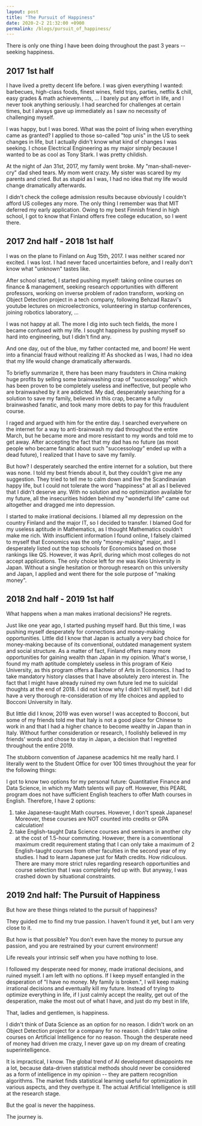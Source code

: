 ```yaml
---
layout: post
title: "The Pursuit of Happiness"
date: 2020-2-2 21:32:00 +0900
permalink: /blogs/pursuit_of_happiness/
---
```

There is only one thing I have been doing throughout the past 3 years -- seeking happiness.

## 2017 1st half

I have lived a pretty decent life before. I was given everything I wanted: barbecues, high-class foods, finest wines, field trips, parties, netflix & chill, easy grades & math achievements, ... I barely put any effort in life, and I never took anything seriously. I had searched for challenges at certain times, but I always gave up immediately as I saw no necessity of challenging myself. 

I was happy, but I was bored. What was the point of living when everything came as granted? I applied to those so-called "top unis" in the US to seek changes in life, but I actually didn't know what kind of changes I was seeking. I chose Electrical Engineering as my major simply because I wanted to be as cool as Tony Stark. I was pretty childish.

At the night of Jan 31st, 2017, my family went broke. My "man-shall-never-cry" dad shed tears. My mom went crazy. My sister was scared by my parents and cried. But as stupid as I was, I had no idea that my life would change dramatically afterwards.

I didn't check the college admission results because obviously I couldn't afford US colleges any more. The only thing I remember was that MIT deferred my early application. Owing to my best Finnish friend in high school, I got to know that Finland offers free college education, so I went there. 

  
## 2017 2nd half - 2018 1st half

I was on the plane to Finland on Aug 15th, 2017. I was neither scared nor excited. I was lost. I had never faced uncertainties before, and I really don't know what "unknown" tastes like. 

After school started, I started pushing myself: taking online courses on finance & management, seeking research opportunities with different professors, working on inverse problem of radon transform, working on Object Detection project in a tech company, following Behzad Razavi's youtube lectures on microelectronics, volunteering in startup conferences, joining robotics laboratory, ...

I was not happy at all. The more I dig into such tech fields, the more I became confused with my life. I sought happiness by pushing myself so hard into engineering, but I didn't find any. 

And one day, out of the blue, my father contacted me, and boom! He went into a financial fraud without realizing it! As shocked as I was, I had no idea that my life would change dramatically afterwards. 

To briefly summarize it, there has been many fraudsters in China making huge profits by selling some brainwashing crap of "successology" which has been proven to be completely useless and ineffective, but people who are brainwashed by it are addicted. My dad, desperately searching for a solution to save my family, believed in this crap, became a fully brainwashed fanatic, and took many more debts to pay for this fraudulent course. 

I raged and argued with him for the entire day. I searched everywhere on the internet for a way to anti-brainwash my dad throughout the entire March, but he became more and more resistant to my words and told me to get away. After accepting the fact that my dad has no future (as most people who became fanatic about such "successology" ended up with a dead future), I realized that I have to save my family. 

But how? I desperately searched the entire internet for a solution, but there was none. I told my best friends about it, but they couldn't give me any suggestion. They tried to tell me to calm down and live the Scandinavian happy life, but I could not tolerate the word "happiness" at all as I believed that I didn't deserve any. With no solution and no optimization available for my future, all the insecurities hidden behind my "wonderful life" came out altogether and dragged me into depression. 

I started to make irrational decisions. I blamed all my depression on the country Finland and the major IT, so I decided to transfer. I blamed God for my useless aptitude in Mathematics, as I thought Mathematics couldn't make me rich. With insufficient information I found online, I falsely claimed to myself that Economics was the only "money-making" major, and I desperately listed out the top schools for Economics based on those rankings like QS. However, it was April, during which most colleges do not accept applications. The only choice left for me was Keio University in Japan. Without a single hesitation or thorough research on this university and Japan, I applied and went there for the sole purpose of "making money". 

  
## 2018 2nd half - 2019 1st half

What happens when a man makes irrational decisions? He regrets. 

Just like one year ago, I started pushing myself hard. But this time, I was pushing myself desperately for connections and money-making opportunities. Little did I know that Japan is actually a very bad choice for money-making because of its conventional, outdated management system and social structure. As a matter of fact, Finland offers many more opportunities for gaining wealth than Japan in my opinion. What's worse, I found my math aptitude completely useless in this program of Keio University, as this program offers a Bachelor of Arts in Economics. I had to take mandatory history classes that I have absolutely zero interest in. The fact that I might have already ruined my own future led me to suicidal thoughts at the end of 2018. I did not know why I didn't kill myself, but I did have a very thorough re-consideration of my life choices and applied to Bocconi University in Italy.

But little did I know, 2019 was even worse! I was accepted to Bocconi, but some of my friends told me that Italy is not a good place for Chinese to work in and that I had a higher chance to become wealthy in Japan than in Italy. Without further consideration or research, I foolishly believed in my friends' words and chose to stay in Japan, a decision that I regretted throughout the entire 2019. 

The stubborn convention of Japanese academics hit me really hard. I literally went to the Student Office for over 100 times throughout the year for the following things: 

I got to know two options for my personal future: Quantitative Finance and Data Science, in which my Math talents will pay off. However, this PEARL program does not have sufficient English teachers to offer Math courses in English. Therefore, I have 2 options: 
1. take Japanese-taught Math courses. However, I don't speak Japanese! Moreover, these courses are NOT counted into credits or GPA calculation!
2. take English-taught Data Science courses and seminars in another city at the cost of 1.5-hour commuting. However, there is a conventional maximum credit requirement stating that I can only take a maximum of 2 English-taught courses from other faculties in the second year of my studies. 
I had to learn Japanese just for Math credits. How ridiculous. There are many more strict rules regarding research opportunities and course selection that I was completely fed up with. But anyway, I was crashed down by situational constraints.

  
## 2019 2nd half: The Pursuit of Happiness

But how are these things related to the pursuit of happiness?

They guided me to find my true passion. I haven't found it yet, but I am very close to it. 

But how is that possible? You don't even have the money to pursue any passion, and you are restrained by your current environment!

Life reveals your intrinsic self when you have nothing to lose. 

I followed my desperate need for money, made irrational decisions, and ruined myself. I am left with no options. If I keep myself entangled in the desperation of "I have no money. My family is broken.", I will keep making irrational decisions and eventually kill my future. Instead of trying to optimize everything in life, if I just calmly accept the reality, get out of the desperation, make the most out of what I have, and just do my best in life,

That, ladies and gentlemen, is happiness.

I didn't think of Data Science as an option for no reason. I didn't work on an Object Detection project for a company for no reason. I didn't take online courses on Artificial Intelligence for no reason. Though the desperate need of money had driven me crazy, I never gave up on my dream of creating superintelligence.

It is impractical, I know. The global trend of AI development disappoints me a lot, because data-driven statistical methods should never be considered as a form of intelligence in my opinion -- they are pattern recognition algorithms. The market finds statistical learning useful for optimization in various aspects, and they overhype it. The actual Artificial Intelligence is still at the research stage.

But the goal is never the happiness. 

The journey is.